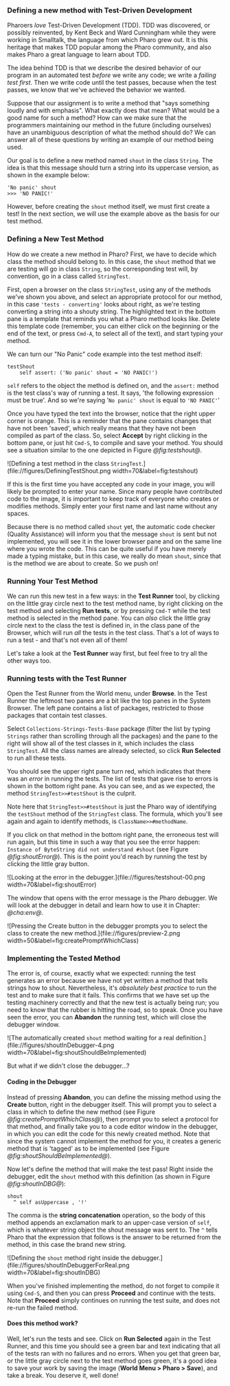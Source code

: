 ### Defining a new method with Test-Driven DevelopmentPharoers _love_ Test-Driven Development \(TDD\). TDD was discovered, or possibly reinvented, by Kent Beck and Ward Cunningham while they were working in Smalltalk, the language from which Pharo grew out. It is this heritage that makes TDD popular among the Pharo community, and also makes Pharo a great language to learn about TDD.The idea behind TDD is that we describe the desired behavior of our program in an automated test _before_ we write any code; we write a _failing test first_. Then we write code until the test passes, because when the test passes, we know that we've achieved the behavior we wanted. Suppose that our assignment is to write a method that "says something loudly and with emphasis". What exactly does that mean? What would be a good name for such a method? How can we make sure that the programmers maintaining our method in the future \(including ourselves\) have an unambiguous description of what the method should do? We can answer all of these questions by writing an example of our method being used.Our goal is to define a new method named `shout` in the class `String`. The idea is that this message should turn a string into its uppercase version, as shown in the example below:```testcase=true'No panic' shout
>>> 'NO PANIC!'```However, before creating the `shout` method itself, we must first create a test! In the next section, we will use the example above as the basis for our test method.### Defining a New Test MethodHow do we create a new method in Pharo? First, we have to decide which class the method should belong to. In this case, the `shout` method that we are testing will go in class `String`, so the corresponding test will, by convention, go in a class called `StringTest`.First, open a browser on the class `StringTest`, using any of the methods we've shown you above, and select an appropriate protocol for our method, in this case `'tests - converting'` looks about right, as we're testing converting a string into a shouty string. The highlighted text in the bottom pane is a template that reminds you what a Pharo method looks like. Delete this template code \(remember, you can either click on the beginning or the end of the text, or press `Cmd-A`, to select all of the text\), and start typing your method.We can turn our "No Panic" code example into the test method itself:```testShout
	self assert: ('No panic' shout = 'NO PANIC!')````self` refers to the object the method is defined on, and the `assert:` method is the test class's way of running a test. It says, 'the following expression must be true'. And so we're saying '`No panic' shout` is equal to `'NO PANIC'`'Once you have typed the text into the browser, notice that the right upper corner is orange. This is a reminder that the pane contains changes that have not been 'saved', which really means that they have not been compiled as part of the class. So, select **Accept** by right clicking in the bottom pane, or just hit `Cmd-S`, to compile and save your method. You should see a situation similar to the one depicted in Figure *@fig:testshout@*.![Defining a test method in the class `StringTest`.](file://figures/DefiningTestShout.png width=70&label=fig:testshout)If this is the first time you have accepted any code in your image, you will likely be prompted to enter your name. Since many people have contributed code to the image, it is important to keep track of everyone who creates or modifies methods. Simply enter your first name and last name without any spaces.Because there is no method called `shout` yet, the automatic code checker \(Quality Assistance\) will inform you that the message `shout` is sent but not implemented, you will see it in the lower browser pane and on the same line where you wrote the code. This can be quite useful if you have merely made a typing mistake, but in this case, we really do mean `shout`, since that is the method we are about to create. So we push on!### Running Your Test MethodWe can run this new test in a few ways: in the **Test Runner** tool, by clicking on the little gray circle next to the test method name, by right clicking on the test method and selecting **Run tests**, or by pressing `Cmd-T` while the test method is selected in the method pane. You can _also_ click the little gray circle next to the class the test is defined in, in the class pane of the Browser, which will run _all_ the tests in the test class. That's a lot of ways to run a test - and that's not even all of them!Let's take a look at the **Test Runner** way first, but feel free to try all the other ways too.### Running tests with the Test RunnerOpen the Test Runner from the World menu, under **Browse**. In the Test Runner the leftmost two panes are a bit like the top panes in the System Browser. The left pane contains a list of packages, restricted to those packages that contain test classes.Select `Collections-Strings-Tests-Base` package \(filter the list by typing `Strings` rather than scrolling through all the packages\) and the pane to the right will show all of the test classes in it, which includes the class `StringTest`. All the class names are already selected, so click **Run Selected** to run all these tests.You should see the upper right pane turn red, which indicates that there was an _error_ in running the tests. The list of tests that gave rise to errors is shown in the bottom right pane. As you can see, and as we expected, the method `StringTest>>#testShout` is the culprit.Note here that `StringTest>>#testShout` is just the Pharo way of identifying the `testShout` method of the `StringTest` class. The formula, which you'll see again and again to identify methods, is `ClassName>>#methodName`.If you click on that method in the bottom right pane, the erroneous test will run again, but this time in such a way that you see the error happen: `Instance of ByteString did not understand #shout` \(see Figure *@fig:shoutError@*\). This is the point you'd reach by running the test by clicking the little gray button.![Looking at the error in the debugger.](file://figures/testshout-00.png width=70&label=fig:shoutError)The window that opens with the error message is the Pharo debugger. We will look at the debugger in detail and learn how to use it in Chapter:*@cha:env@*.![Pressing the Create button in the debugger prompts you to select the class to create the new method.](file://figures/preview-2.png width=50&label=fig:createPromptWhichClass)### Implementing the Tested MethodThe error is, of course, exactly what we expected: running the test generates an error because we have not yet written a method that tells strings how to shout. Nevertheless, it's _absolutely best practice_ to run the test and to make sure that it fails. This confirms that we have set up the testing machinery correctly and that the new test is actually being run; you need to know that the rubber is hitting the road, so to speak. Once you have seen the error, you can **Abandon** the running test, which will close the debugger window.![The automatically created `shout` method waiting for a real definition.](file://figures/shoutInDebugger-4.png width=70&label=fig:shoutShouldBeImplemented)But what if we didn't close the debugger...?#### Coding in the DebuggerInstead of pressing **Abandon**, you can define the missing method using the **Create** button, right in the debugger itself. This will prompt you to select a class in which to define the new method \(see Figure *@fig:createPromptWhichClass@*\), then prompt you to select a protocol for that method, and finally take you to a code editor window in the debugger, in which you can edit the code for this newly created method. Note that since the system cannot implement the method for you, it creates a generic method that is 'tagged' as to be implemented \(see Figure *@fig:shoutShouldBeImplemented@*\).Now let's define the method that will make the test pass! Right inside the debugger, edit the `shout` method with this definition \(as shown in Figure *@fig:shoutInDBG@*\):```shout
  ^ self asUppercase , '!'```The comma is the **string concatenation** operation, so the body of this method appends an exclamation mark to an upper-case version of `self`, which is whatever string object the shout message was sent to. The `^` tells Pharo that the expression that follows is the answer to be returned from the method, in this case the brand new string.![Defining the `shout` method right inside the debugger.](file://figures/shoutInDebuggerForReal.png width=70&label=fig:shoutInDBG)When you've finished implementing the method, do not forget to compile it using `Cmd-S`, and then you can press **Proceed** and continue with the tests. Note that **Proceed** simply continues on running the test suite, and does not re-run the failed method.#### Does this method work?Well, let's run the tests and see. Click on **Run Selected** again in the Test Runner, and this time you should see a green bar and text indicating that all of the tests ran with no failures and no errors. When you get that green bar, or the little gray circle next to the test method goes green, it's a good idea to save your work by saving the image \(**World Menu > Pharo > Save**\), and take a break. You deserve it, well done!